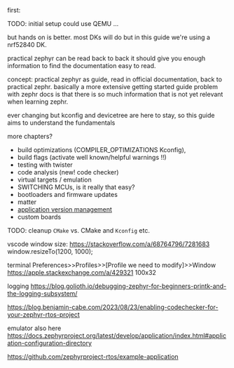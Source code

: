 
first:


TODO: initial setup could use QEMU ...

but hands on is better. most DKs will do but in this guide we're using a nrf52840 DK.

practical zephyr can be read back to back
it should give you enough information to find the documentation easy to read.

concept: practical zephyr as guide, read in official documentation, back to practical zephr.
basically a more extensive getting started guide
problem with zephr docs is that there is so much information that is not yet relevant when learning zephr.

ever changing but kconfig and devicetree are here to stay, so this guide aims to understand the fundamentals

more chapters?
- build optimizations (COMPILER_OPTIMIZATIONS Kconfig),
- build flags (activate well known/helpful warnings !!)
- testing with twister
- code analysis (new! code checker)
- virtual targets / emulation
- SWITCHING MCUs, is it really that easy?
- bootloaders and firmware updates
- matter
- [application version management](https://docs.zephyrproject.org/latest/build/version/index.html)
- custom boards

TODO: cleanup `CMake` vs. CMake and `Kconfig` etc.

vscode window size:
https://stackoverflow.com/a/68764796/7281683
window.resizeTo(1200, 1000);

terminal
Preferences>>Profiles>>[Profile we need to modify]>>Window
https://apple.stackexchange.com/a/429321
100x32

logging
https://blog.golioth.io/debugging-zephyr-for-beginners-printk-and-the-logging-subsystem/

https://blog.benjamin-cabe.com/2023/08/23/enabling-codechecker-for-your-zephyr-rtos-project

emulator also here
https://docs.zephyrproject.org/latest/develop/application/index.html#application-configuration-directory

https://github.com/zephyrproject-rtos/example-application
